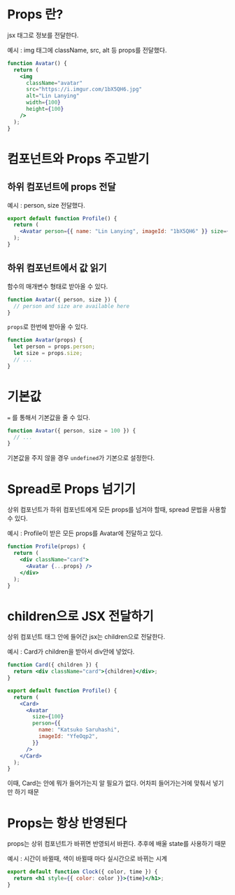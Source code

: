 # Props 란?

jsx 태그로 정보를 전달한다.

예시 : img 태그에 className, src, alt 등 props를 전달했다.

```jsx
function Avatar() {
  return (
    <img
      className="avatar"
      src="https://i.imgur.com/1bX5QH6.jpg"
      alt="Lin Lanying"
      width={100}
      height={100}
    />
  );
}
```

# 컴포넌트와 Props 주고받기

## 하위 컴포넌트에 props 전달

예시 : person, size 전달했다.

```jsx
export default function Profile() {
  return (
    <Avatar person={{ name: "Lin Lanying", imageId: "1bX5QH6" }} size={100} />
  );
}
```

## 하위 컴포넌트에서 값 읽기

함수의 매개변수 형태로 받아올 수 있다.

```jsx
function Avatar({ person, size }) {
  // person and size are available here
}
```

`props`로 한번에 받아올 수 있다.

```jsx
function Avatar(props) {
  let person = props.person;
  let size = props.size;
  // ...
}
```

# 기본값

`=` 를 통해서 기본값을 줄 수 있다.

```jsx
function Avatar({ person, size = 100 }) {
  // ...
}
```

기본값을 주지 않을 경우 `undefined`가 기본으로 설정한다.

# Spread로 Props 넘기기

상위 컴포넌트가 하위 컴포넌트에게 모든 props를 넘겨야 할때, spread 문법을 사용할 수 있다.

예시 : Profile이 받은 모든 props를 Avatar에 전달하고 있다.

```jsx
function Profile(props) {
  return (
    <div className="card">
      <Avatar {...props} />
    </div>
  );
}
```

# children으로 JSX 전달하기

상위 컴포넌트 태그 안에 들어간 jsx는 children으로 전달한다.

예시 : Card가 children을 받아서 div안에 넣었다.

```jsx
function Card({ children }) {
  return <div className="card">{children}</div>;
}
```

```jsx
export default function Profile() {
  return (
    <Card>
      <Avatar
        size={100}
        person={{
          name: "Katsuko Saruhashi",
          imageId: "YfeOqp2",
        }}
      />
    </Card>
  );
}
```

이때, Card는 안에 뭐가 들어가는지 알 필요가 없다. 어차피 들어가는거에 맞춰서 넣기만 하기 때문

# Props는 항상 반영된다

props는 상위 컴포넌트가 바뀌면 반영되서 바뀐다. 추후에 배울 state를 사용하기 때문

예시 : 시간이 바뀔때, 색이 바뀔때 마다 실시간으로 바뀌는 시계

```jsx
export default function Clock({ color, time }) {
  return <h1 style={{ color: color }}>{time}</h1>;
}
```
